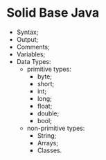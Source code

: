 # Solid Base Java

- Syntax;
- Output;
- Comments;
- Variables;
- Data Types:
  - primitive types:
    - byte;
    - short;
    - int;
    - long;
    - float;
    - double;
    - bool;
  - non-primitive types:
    - String;
    - Arrays;
    - Classes.

